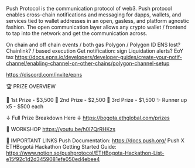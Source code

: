 Push Protocol is the communication protocol of web3. Push protocol enables cross-chain notifications and messaging for dapps, wallets, and services tied to wallet addresses in an open, gasless, and platform agnostic fashion. The open communication layer allows any crypto wallet / frontend to tap into the network and get the communication across.


On chain and off chain events / both gas
	Polygon / Polygon ID
	ENS lost?
	Chainlink? / based execution
    Get notification: sign
	Liquidation alerts?
	EoY tax
https://docs.epns.io/developers/developer-guides/create-your-notif-channel/enabling-channel-on-other-chains/polygon-channel-setup

https://discord.com/invite/epns


🏆 PRIZE OVERVIEW 

🥇 1st Prize - $3,500
🥈 2nd Prize - $2,500
🥉 3rd Prize - $1,500
✨ Runner up x5 - $500 each

↓ Full Prize Breakdown Here ↓ 
https://bogota.ethglobal.com/prizes


🚀 WORKSHOP
https://youtu.be/h0I7QrRHKzs


🔗 IMPORTANT LINKS
Push Documentation:
https://docs.push.org/
Push X ETHBogotá Hackathon Getting Started Guide:
https://www.notion.so/pushprotocol/ETHBogota-Hackathon-List-e15f92c1d2d3459081efe050ed4ebee4 